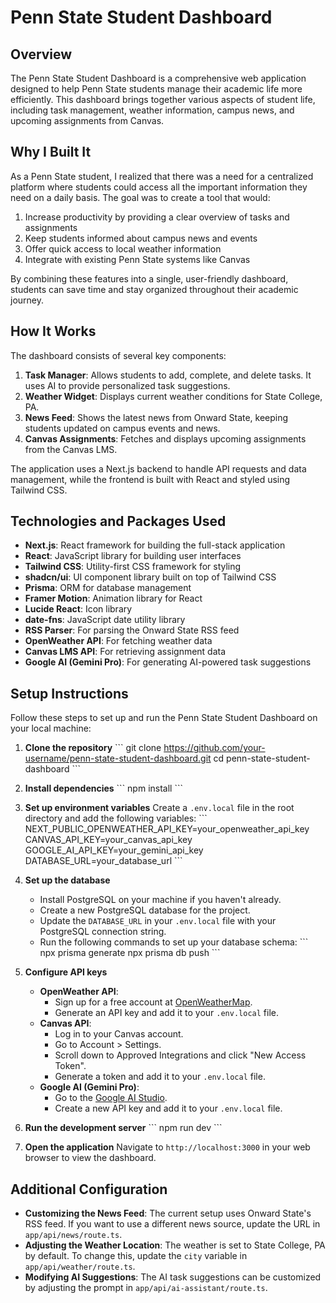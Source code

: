 # Penn State Student Dashboard

## Overview

The Penn State Student Dashboard is a comprehensive web application designed to help Penn State students manage their academic life more efficiently. This dashboard brings together various aspects of student life, including task management, weather information, campus news, and upcoming assignments from Canvas.

## Why I Built It

As a Penn State student, I realized that there was a need for a centralized platform where students could access all the important information they need on a daily basis. The goal was to create a tool that would:

1. Increase productivity by providing a clear overview of tasks and assignments
2. Keep students informed about campus news and events
3. Offer quick access to local weather information
4. Integrate with existing Penn State systems like Canvas

By combining these features into a single, user-friendly dashboard, students can save time and stay organized throughout their academic journey.

## How It Works

The dashboard consists of several key components:

1. **Task Manager**: Allows students to add, complete, and delete tasks. It uses AI to provide personalized task suggestions.
2. **Weather Widget**: Displays current weather conditions for State College, PA.
3. **News Feed**: Shows the latest news from Onward State, keeping students updated on campus events and news.
4. **Canvas Assignments**: Fetches and displays upcoming assignments from the Canvas LMS.

The application uses a Next.js backend to handle API requests and data management, while the frontend is built with React and styled using Tailwind CSS.

## Technologies and Packages Used

- **Next.js**: React framework for building the full-stack application
- **React**: JavaScript library for building user interfaces
- **Tailwind CSS**: Utility-first CSS framework for styling
- **shadcn/ui**: UI component library built on top of Tailwind CSS
- **Prisma**: ORM for database management
- **Framer Motion**: Animation library for React
- **Lucide React**: Icon library
- **date-fns**: JavaScript date utility library
- **RSS Parser**: For parsing the Onward State RSS feed
- **OpenWeather API**: For fetching weather data
- **Canvas LMS API**: For retrieving assignment data
- **Google AI (Gemini Pro)**: For generating AI-powered task suggestions

## Setup Instructions

Follow these steps to set up and run the Penn State Student Dashboard on your local machine:

1. **Clone the repository**
   \`\`\`
   git clone https://github.com/your-username/penn-state-student-dashboard.git
   cd penn-state-student-dashboard
   \`\`\`

2. **Install dependencies**
   \`\`\`
   npm install
   \`\`\`

3. **Set up environment variables**
   Create a `.env.local` file in the root directory and add the following variables:
   \`\`\`
   NEXT_PUBLIC_OPENWEATHER_API_KEY=your_openweather_api_key
   CANVAS_API_KEY=your_canvas_api_key
   GOOGLE_AI_API_KEY=your_gemini_api_key
   DATABASE_URL=your_database_url
   \`\`\`

4. **Set up the database**
   - Install PostgreSQL on your machine if you haven't already.
   - Create a new PostgreSQL database for the project.
   - Update the `DATABASE_URL` in your `.env.local` file with your PostgreSQL connection string.
   - Run the following commands to set up your database schema:
     \`\`\`
     npx prisma generate
     npx prisma db push
     \`\`\`

5. **Configure API keys**
   - **OpenWeather API**: 
     - Sign up for a free account at [OpenWeatherMap](https://openweathermap.org/).
     - Generate an API key and add it to your `.env.local` file.
   - **Canvas API**:
     - Log in to your Canvas account.
     - Go to Account > Settings.
     - Scroll down to Approved Integrations and click "New Access Token".
     - Generate a token and add it to your `.env.local` file.
   - **Google AI (Gemini Pro)**:
     - Go to the [Google AI Studio](https://makersuite.google.com/app/apikey).
     - Create a new API key and add it to your `.env.local` file.

6. **Run the development server**
   \`\`\`
   npm run dev
   \`\`\`

7. **Open the application**
   Navigate to `http://localhost:3000` in your web browser to view the dashboard.

## Additional Configuration

- **Customizing the News Feed**: The current setup uses Onward State's RSS feed. If you want to use a different news source, update the URL in `app/api/news/route.ts`.
- **Adjusting the Weather Location**: The weather is set to State College, PA by default. To change this, update the `city` variable in `app/api/weather/route.ts`.
- **Modifying AI Suggestions**: The AI task suggestions can be customized by adjusting the prompt in `app/api/ai-assistant/route.ts`.

